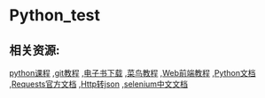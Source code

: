 # Python_test
## 相关资源:
[python课程](https://github.com/jackfrued/Python-100-Days)
,[git教程](https://zhuanlan.zhihu.com/p/30044692)
,[电子书下载](https://www.jb51.net/books/)
,[菜鸟教程](https://www.runoob.com/)
,[Web前端教程](https://github.com/qianguyihao/Web)
,[Python文档](https://docs.python.org/zh-cn/3/)
,[Requests官方文档](https://requests.readthedocs.io/zh_CN/latest/)
,[Http转json](https://www.convertonline.io/convert/query-string-to-json)
,[selenium中文文档](https://selenium-python-zh.readthedocs.io/en/latest/)
